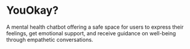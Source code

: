 # YouOkay?
A mental health chatbot offering a safe space for users to express their feelings, get emotional support, and receive guidance on well-being through empathetic conversations.
